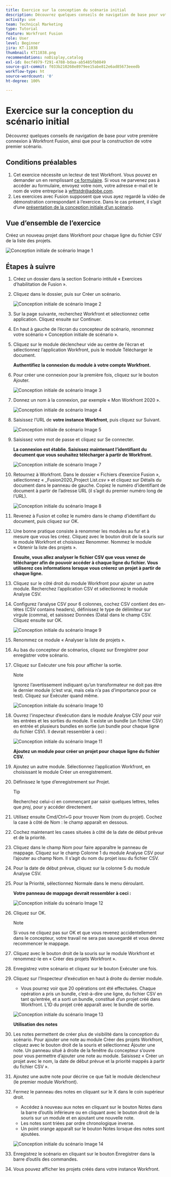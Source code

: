 ```yaml
---
title: Exercice sur la conception du scénario initial
description: Découvrez quelques conseils de navigation de base pour votre première connexion à Workfront Fusion, ainsi que pour la construction de votre premier scénario.
activity: use
team: Technical Marketing
type: Tutorial
feature: Workfront Fusion
role: User
level: Beginner
jira: KT-11038
thumbnail: KT11038.png
recommendations: noDisplay,catalog
exl-id: 8ecf4979-f291-4788-bdaa-ab5485fb0849
source-git-commit: f033b210268e8979ee15abe812e6ad85673eeedb
workflow-type: ht
source-wordcount: '0'
ht-degree: 100%

---
```


# Exercice sur la conception du scénario initial

Découvrez quelques conseils de navigation de base pour votre première connexion à Workfront Fusion, ainsi que pour la construction de votre premier scénario.

## Conditions préalables

1. Cet exercice nécessite un lecteur de test Workfront. Vous pouvez en demander un en remplissant [ce formulaire](https://forms.office.com/r/f1J8HRGrNY). Si vous ne parvenez pas à accéder au formulaire, envoyez votre nom, votre adresse e-mail et le nom de votre entreprise à wfttstdr@adobe.com.
1. Les exercices avec Fusion supposent que vous ayez regardé la vidéo de démonstration correspondant à l’exercice. Dans le cas présent, il s’agit d’une [présentation de la conception initiale d’un scénario](https://experienceleague.adobe.com/docs/workfront-learn/tutorials-workfront/fusion/understand-the-basics/initial-scenario-design-walkthrough.html?lang=fr).


## Vue d’ensemble de l’exercice

Créez un nouveau projet dans Workfront pour chaque ligne du fichier CSV de la liste des projets.

![Conception initiale de scénario Image 1](../12-exercises/assets/initial-scenario-design-1.png)

## Étapes à suivre

1. Créez un dossier dans la section Scénario intitulé « Exercices d’habilitation de Fusion ».
1. Cliquez dans le dossier, puis sur Créer un scénario.

   ![Conception initiale de scénario Image 2](../12-exercises/assets/initial-scenario-design-2.png)

1. Sur la page suivante, recherchez Workfront et sélectionnez cette application. Cliquez ensuite sur Continuer.
1. En haut à gauche de l’écran du concepteur de scénario, renommez votre scénario « Conception initiale de scénario ».
1. Cliquez sur le module déclencheur vide au centre de l’écran et sélectionnez l’application Workfront, puis le module Télécharger le document.

   **Authentifiez la connexion du module à votre compte Workfront.**

1. Pour créer une connexion pour la première fois, cliquez sur le bouton Ajouter.

   ![Conception initiale de scénario Image 3](../12-exercises/assets/initial-scenario-design-3.png)

1. Donnez un nom à la connexion, par exemple « Mon Workfront 2020 ».

   ![Conception initiale de scénario Image 4](../12-exercises/assets/initial-scenario-design-4.png)

1. Saisissez l’URL de **votre instance Workfront**, puis cliquez sur Suivant.

   ![Conception initiale de scénario Image 5](../12-exercises/assets/initial-scenario-design-5.png)

1. Saisissez votre mot de passe et cliquez sur Se connecter.

   **La connexion est établie. Saisissez maintenant l’identifiant du document que vous souhaitez télécharger à partir de Workfront.**

   ![Conception initiale de scénario Image 7](../12-exercises/assets/initial-scenario-design-7.png)

1. Retournez à Workfront. Dans le dossier « Fichiers d’exercice Fusion », sélectionnez « _Fusion2020_Project List.csv » et cliquez sur Détails du document dans le panneau de gauche. Copiez le numéro d’identifiant de document à partir de l’adresse URL (il s’agit du premier numéro long de l’URL).

   ![Conception initiale du scénario Image 8](../12-exercises/assets/initial-scenario-design-8.png)

1. Revenez à Fusion et collez le numéro dans le champ d’identifiant du document, puis cliquez sur OK.
1. Une bonne pratique consiste à renommer les modules au fur et à mesure que vous les créez. Cliquez avec le bouton droit de la souris sur le module Workfront et choisissez Renommer. Nommez le module « Obtenir la liste des projets ».

   **Ensuite, vous allez analyser le fichier CSV que vous venez de télécharger afin de pouvoir accéder à chaque ligne du fichier. Vous utiliserez ces informations lorsque vous créerez un projet à partir de chaque ligne.**

1. Cliquez sur le côté droit du module Workfront pour ajouter un autre module. Recherchez l’application CSV et sélectionnez le module Analyse CSV.
1. Configurez l’analyse CSV pour 6 colonnes, cochez CSV contient des en-têtes (CSV contains headers), définissez le type de délimiteur sur virgule (comma), et saisissez Données (Data) dans le champ CSV. Cliquez ensuite sur OK.

   ![Conception initiale du scénario Image 9](../12-exercises/assets/initial-scenario-design-9.png)

1. Renommez ce module « Analyser la liste de projets ».
1. Au bas du concepteur de scénarios, cliquez sur Enregistrer pour enregistrer votre scénario.
1. Cliquez sur Exécuter une fois pour afficher la sortie.

   >[!NOTE]
   >
   >Ignorez l’avertissement indiquant qu’un transformateur ne doit pas être le dernier module (c’est vrai, mais cela n’a pas d’importance pour ce test). Cliquez sur Exécuter quand même.

   ![Conception initiale du scénario Image 10](../12-exercises/assets/initial-scenario-design-10.png)

1. Ouvrez l&#39;inspecteur d’exécution dans le module Analyse CSV pour voir les entrées et les sorties du module. Il existe un bundle (un fichier CSV) en entrée et plusieurs bundles en sortie (un bundle pour chaque ligne du fichier CSV). Il devrait ressembler à ceci :

   ![Conception initiale du scénario Image 11](../12-exercises/assets/initial-scenario-design-11.png)

   **Ajoutez un module pour créer un projet pour chaque ligne du fichier CSV.**

1. Ajoutez un autre module. Sélectionnez l’application Workfront, en choisissant le module Créer un enregistrement.
1. Définissez le type d’enregistrement sur Projet.

   >[!TIP]
   >
   >Recherchez celui-ci en commençant par saisir quelques lettres, telles que *proj*, pour y accéder directement.

1. Utilisez ensuite Cmd/Ctrl+G pour trouver Nom (nom du projet). Cochez la case à côté de Nom : le champ apparaît en dessous.
1. Cochez maintenant les cases situées à côté de la date de début prévue et de la priorité.
1. Cliquez dans le champ Nom pour faire apparaître le panneau de mappage. Cliquez sur le champ Colonne 1 du module Analyse CSV pour l’ajouter au champ Nom. Il s’agit du nom du projet issu du fichier CSV.
1. Pour la date de début prévue, cliquez sur la colonne 5 du module Analyse CSV.
1. Pour la Priorité, sélectionnez Normale dans le menu déroulant.

   **Votre panneau de mappage devrait ressembler à ceci :**

   ![Conception initiale du scénario Image 12](../12-exercises/assets/initial-scenario-design-12.png)

1. Cliquez sur OK.

   >[!NOTE]
   >
   >Si vous ne cliquez pas sur OK et que vous revenez accidentellement dans le concepteur, votre travail ne sera pas sauvegardé et vous devrez recommencer le mappage.

1. Cliquez avec le bouton droit de la souris sur le module Workfront et renommez-le en « Créer des projets Workfront ».
1. Enregistrez votre scénario et cliquez sur le bouton Exécuter une fois.
1. Cliquez sur l’Inspecteur d’exécution en haut à droite du dernier module.

   + Vous pourrez voir que 20 opérations ont été effectuées. Chaque opération a pris un bundle, c’est-à-dire une ligne, du fichier CSV en tant qu’entrée, et a sorti un bundle, constitué d’un projet créé dans Workfront. L’ID du projet créé apparaît avec le bundle de sortie.

   ![Conception initiale du scénario Image 13](../12-exercises/assets/initial-scenario-design-13.png)

   **Utilisation des notes**

1. Les notes permettent de créer plus de visibilité dans la conception du scénario. Pour ajouter une note au module Créer des projets Workfront, cliquez avec le bouton droit de la souris et sélectionnez Ajouter une note. Un panneau situé à droite de la fenêtre du concepteur s’ouvre pour vous permettre d’ajouter une note au module. Saisissez « Créer un projet avec le nom, la date de début prévue et la priorité mappés à partir du fichier CSV ».
1. Ajoutez une autre note pour décrire ce que fait le module déclencheur (le premier module Workfront).
1. Fermez le panneau des notes en cliquant sur le X dans le coin supérieur droit.

   + Accédez à nouveau aux notes en cliquant sur le bouton Notes dans la barre d’outils inférieure ou en cliquant avec le bouton droit de la souris sur un module et en ajoutant une nouvelle note.
   + Les notes sont triées par ordre chronologique inverse.
   + Un point orange apparaît sur le bouton Notes lorsque des notes sont ajoutées.

   ![Conception initiale du scénario Image 14](../12-exercises/assets/initial-scenario-design-14.png)

1. Enregistrez le scénario en cliquant sur le bouton Enregistrer dans la barre d’outils des commandes.
1. Vous pouvez afficher les projets créés dans votre instance Workfront.
